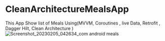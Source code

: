 # CleanArchitectureMealsApp
This App Show list of Meals 
Using(MVVM, Coroutines , live Data, Retrofit , Dagger Hilt, Clean Architecture )
![Screenshot_20230205_042634_com android meals](https://user-images.githubusercontent.com/103468470/216798396-710331c6-2290-4306-b616-fe940662f3b5.jpg)
